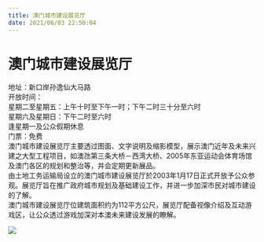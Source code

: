 ```yaml
---
title: 澳门城市建设展览厅  
date: 2021/06/03 22:50:04  
---
```

  
# 澳门城市建设展览厅  
地址：新口岸孙逸仙大马路  
开放时间：  
星期二至星期五：上午十时至下午一时；下午二时三十分至六时  
星期六及星期日：下午二时至六时  
逢星期一及公众假期休息  
门票：免费  
澳门城市建设展览厅主要透过图面、文字说明及缩影模型，展示澳门近年及未来兴建之大型工程项目，如澳氹第三条大桥－西湾大桥、2005年东亚运动会体育场馆及澳门各区的规划和整治等，并会定期更新展品。  
 由土地工务运输局设立的澳门城市建设展览厅於2003年1月17日正式开放予公众参观。展览厅旨在推广政府城市规划及基础建设工作，并进一步加深市民对城市建设的了解。  
澳门城市建设展览厅位建筑面积约为112平方公尺，展览厅配备视像介绍及互动游戏区，让公众透过游戏加深对本澳未来建设发展的瞭解。  
  
![](https://raw.staticdn.net/szqq0512/Pic/main/img/202201212156249.png)  